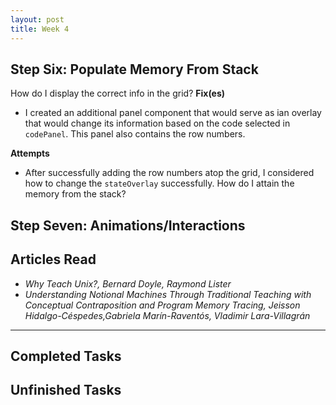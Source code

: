 ```yaml
---
layout: post
title: Week 4
---
```


## Step Six: Populate Memory From Stack ##

How do I display the correct info in the grid?
**Fix(es)**
  - I created an additional panel component that would serve as ian overlay that would change its information based on the code selected in `codePanel`. This panel also contains the row numbers. 
 
 **Attempts**
  - After successfully adding the row numbers atop the grid, I considered how to change the `stateOverlay` successfully. 
How do I attain the memory from the stack? 

## Step Seven: Animations/Interactions ##

## Articles Read
- *Why Teach Unix?, Bernard Doyle, Raymond Lister*
- *Understanding Notional Machines Through Traditional Teaching with Conceptual Contraposition and Program Memory Tracing, Jeisson Hidalgo-Céspedes,Gabriela Marín-Raventós, Vladimir Lara-Villagrán*

____

## Completed Tasks

## Unfinished Tasks
